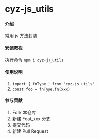<!--
 * @Author: 厂言
 * @Date: 2022-09-28 22:55:25
 * @LastEditTime: 2022-09-28 23:00:57
 * @LastEditors: 厂言
 * @Description: 
 * @Params: {*}
-->
# cyz-js_utils

#### 介绍

常用 js 方法封装

#### 安装教程

执行命令 `npm i cyz-js_utils`

#### 使用说明

1.  `import { fnType } from 'cyz-js_utils'`
2.  `const foo = fnType.fn(xxx)`

#### 参与贡献

1.  Fork 本仓库
2.  新建 Feat_xxx 分支
3.  提交代码
4.  新建 Pull Request
